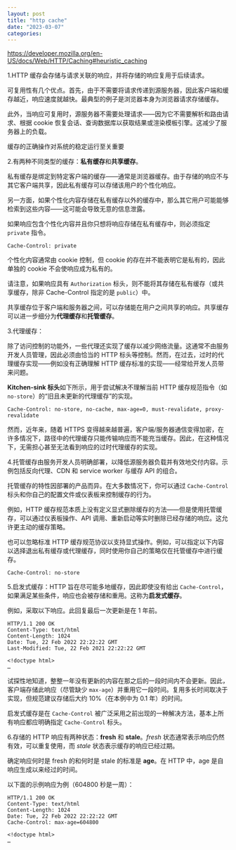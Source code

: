 ```yaml
---
layout: post
title: "http cache"
date: "2023-03-07"
categories: 
---
```

<p><a href="https://developer.mozilla.org/en-US/docs/Web/HTTP/Caching#heuristic_caching">https://developer.mozilla.org/en-US/docs/Web/HTTP/Caching#heuristic_caching</a></p>

<p>1.HTTP 缓存会存储与请求关联的响应，并将存储的响应复用于后续请求。</p>

<p>可复用性有几个优点。首先，由于不需要将请求传递到源服务器，因此客户端和缓存越近，响应速度就越快。最典型的例子是浏览器本身为浏览器请求存储缓存。</p>

<p>此外，当响应可复用时，源服务器不需要处理请求&mdash;&mdash;因为它不需要解析和路由请求、根据 cookie 恢复会话、查询数据库以获取结果或渲染模板引擎。这减少了服务器上的负载。</p>

<p>缓存的正确操作对系统的稳定运行至关重要</p>

<p>2.有两种不同类型的缓存：<strong>私有缓存</strong>和<strong>共享缓存</strong>。</p>

<p>私有缓存是绑定到特定客户端的缓存&mdash;&mdash;通常是浏览器缓存。由于存储的响应不与其它客户端共享，因此私有缓存可以存储该用户的个性化响应。</p>

<p>另一方面，如果个性化内容存储在私有缓存以外的缓存中，那么其它用户可能能够检索到这些内容&mdash;&mdash;这可能会导致无意的信息泄露。</p>

<p>如果响应包含个性化内容并且你只想将响应存储在私有缓存中，则必须指定 <code>private</code> 指令。</p>

<pre>
<code>Cache-Control: private</code></pre>

<p>个性化内容通常由 cookie 控制，但 cookie 的存在并不能表明它是私有的，因此单独的 cookie 不会使响应成为私有的。</p>

<p>请注意，如果响应具有 <code>Authorization</code> 标头，则不能将其存储在私有缓存（或共享缓存，除非 Cache-Control 指定的是 <code>public</code>）中。</p>

<p>共享缓存位于客户端和服务器之间，可以存储能在用户之间共享的响应。共享缓存可以进一步细分为<strong>代理缓存</strong>和<strong>托管缓存</strong>。</p>

<p>3.代理缓存：</p>

<p>除了访问控制的功能外，一些代理还实现了缓存以减少网络流量。这通常不由服务开发人员管理，因此必须由恰当的 HTTP 标头等控制。然而，在过去，过时的代理缓存实现&mdash;&mdash;例如没有正确理解 HTTP 缓存标准的实现&mdash;&mdash;经常给开发人员带来问题。</p>

<p><strong>Kitchen-sink 标头</strong>如下所示，用于尝试解决不理解当前 HTTP 缓存规范指令（如 <code>no-store</code>）的&ldquo;旧且未更新的代理缓存&rdquo;的实现。</p>

<pre>
<code>Cache-Control: no-store, no-cache, max-age=0, must-revalidate, proxy-revalidate</code></pre>

<p>然而，近年来，随着 HTTPS 变得越来越普遍，客户端/服务器通信变得加密，在许多情况下，路径中的代理缓存只能传输响应而不能充当缓存。因此，在这种情况下，无需担心甚至无法看到响应的过时代理缓存的实现。</p>

<p>4.托管缓存由服务开发人员明确部署，以降低源服务器负载并有效地交付内容。示例包括反向代理、CDN 和 service worker 与缓存 API 的组合。</p>

<p>托管缓存的特性因部署的产品而异。在大多数情况下，你可以通过 <code>Cache-Control</code> 标头和你自己的配置文件或仪表板来控制缓存的行为。</p>

<p>例如，HTTP 缓存规范本质上没有定义显式删除缓存的方法&mdash;&mdash;但是使用托管缓存，可以通过仪表板操作、API 调用、重新启动等实时删除已经存储的响应。这允许更主动的缓存策略。</p>

<p>也可以忽略标准 HTTP 缓存规范协议以支持显式操作。例如，可以指定以下内容以选择退出私有缓存或代理缓存，同时使用你自己的策略仅在托管缓存中进行缓存。</p>

<pre>
<code>Cache-Control: no-store</code></pre>

<p>5.启发式缓存：HTTP 旨在尽可能多地缓存，因此即使没有给出 <code>Cache-Control</code>，如果满足某些条件，响应也会被存储和重用。这称为<strong>启发式缓存</strong>。</p>

<p>例如，采取以下响应。此回复最后一次更新是在 1 年前。</p>

<pre>
<code>HTTP/1.1 200 OK
Content-Type: text/html
Content-Length: 1024
Date: Tue, 22 Feb 2022 22:22:22 GMT
Last-Modified: Tue, 22 Feb 2021 22:22:22 GMT

&lt;!doctype html&gt;
&hellip;</code></pre>

<p>试探性地知道，整整一年没有更新的内容在那之后的一段时间内不会更新。因此，客户端存储此响应（尽管缺少 <code>max-age</code>）并重用它一段时间。复用多长时间取决于实现，但规范建议存储后大约 10%（在本例中为 0.1 年）的时间。</p>

<p>启发式缓存是在 <code>Cache-Control</code> 被广泛采用之前出现的一种解决方法，基本上所有响应都应明确指定 <code>Cache-Control</code> 标头。</p>

<p>6.存储的 HTTP 响应有两种状态：<strong>fresh</strong> 和 <strong>stale</strong>。<em>fresh</em> 状态通常表示响应仍然有效，可以重复使用，而 <em>stale</em> 状态表示缓存的响应已经过期。</p>

<p>确定响应何时是 fresh 的和何时是 stale 的标准是 <strong>age</strong>。在 HTTP 中，age 是自响应生成以来经过的时间。</p>

<p>以下面的示例响应为例（604800 秒是一周）：</p>

<pre>
<code>HTTP/1.1 200 OK
Content-Type: text/html
Content-Length: 1024
Date: Tue, 22 Feb 2022 22:22:22 GMT
Cache-Control: max-age=604800

&lt;!doctype html&gt;
&hellip;</code></pre>

<p>&nbsp;</p>

